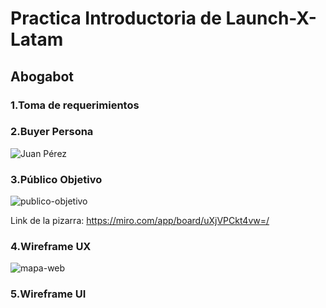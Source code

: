 # Practica Introductoria de Launch-X-Latam

## Abogabot

### 1.Toma de requerimientos

### 2.Buyer Persona

![Juan Pérez](https://user-images.githubusercontent.com/102496789/202271928-c0cf03f4-9e51-4e09-ad59-cd92a438bcdd.jpg)

### 3.Público Objetivo

![publico-objetivo](https://user-images.githubusercontent.com/102496789/202279459-ec937ef1-5fb5-43e8-8a72-3b8327531010.png)

Link de la pizarra:
https://miro.com/app/board/uXjVPCkt4vw=/

### 4.Wireframe UX 

![mapa-web](https://user-images.githubusercontent.com/102496789/202296032-e29b067d-a762-4d21-8fc7-928bfd4d9dff.jpg)


### 5.Wireframe UI
